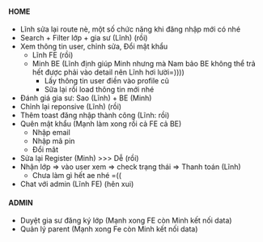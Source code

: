 #### HOME

- Lĩnh sửa lại route nè, một số chức năng khi đăng nhập mới có nhé
- Search + Filter lớp + gia sư (Lĩnh) (rồi)
- Xem thông tin user, chỉnh sửa, Đổi mật khẩu
  - Lĩnh FE (rồi)
  - Minh BE (Lĩnh định giúp Minh nhưng mà Nam bảo BE không thể trả hết được phải vào detail nên Lĩnh hơi lười=))))
    - Lấy thông tin user điền vào profile cũ
    - Sữa lại rồi load thông tin mới nhé
- Đánh giá gia sư: Sao (Lĩnh) + BE (Minh)
- Chỉnh lại reponsive (Lĩnh) (rồi)
- Thêm toast đăng nhập thành công (Lĩnh: rồi)
- Quên mật khẩu (Mạnh làm xong rồi cả FE cả BE)
  - Nhập email
  - Nhập mã pin
  - Đổi mât
- Sửa lại Register (Minh) >>> Dễ (rồi)
- Nhận lớp => vào user xem => check trạng thái => Thanh toán (Lĩnh)
  - Chưa làm gì hết ae nhé =((
- Chat với admin (Lĩnh FE) (hên xui)

#### ADMIN

- Duyệt gia sư đăng ký lớp (Mạnh xong FE còn Minh kết nối data)
- Quản lý parent (Mạnh xong Fe còn Minh kết nối data)
